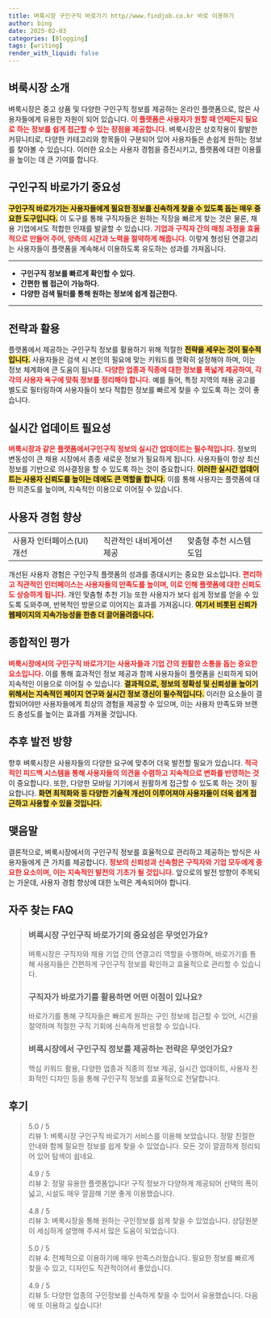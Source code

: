 ```yaml
---
title: 벼룩시장 구인구직 바로가기 http//www.findjob.co.kr 바로 이용하기
author: bing
date: 2025-02-03
categories: [Blogging]
tags: [writing]
render_with_liquid: false
---
```



<h2 id='벼룩시장 소개'>벼룩시장 소개</h2>

<p>벼룩시장은 중고 상품 및 다양한 구인구직 정보를 제공하는 온라인 플랫폼으로, 많은 사용자들에게 유용한 자원이 되어 있습니다. <b><span style="color: #ee2323;">이 플랫폼은 사용자가 원할 때 언제든지 필요로 하는 정보를 쉽게 접근할 수 있는 장점을 제공합니다.</span></b> 벼룩시장은 상호작용이 활발한 커뮤니티로, 다양한 카테고리와 항목들이 구분되어 있어 사용자들은 손쉽게 원하는 정보를 찾아볼 수 있습니다. 이러한 요소는 사용자 경험을 증진시키고, 플랫폼에 대한 이용률을 높이는 데 큰 기여를 합니다.</p>

<h2 id='구인구직 바로가기 중요성'>구인구직 바로가기 중요성</h2>

<p><b><span style="background-color: #ffe066;">구인구직 바로가기는 사용자들에게 필요한 정보를 신속하게 찾을 수 있도록 돕는 매우 중요한 도구입니다.</span></b> 이 도구를 통해 구직자들은 원하는 직장을 빠르게 찾는 것은 물론, 채용 기업에서도 적합한 인재를 발굴할 수 있습니다. <b><span style="color: #ee2323;">기업과 구직자 간의 매칭 과정을 효율적으로 만들어 주어, 양측의 시간과 노력을 절약하게 해줍니다.</span></b> 이렇게 형성된 연결고리는 사용자들이 플랫폼을 계속해서 이용하도록 유도하는 성과를 가져옵니다.</p>

<hr />

<ul>
    <li><b>구인구직 정보를 빠르게 확인할 수 있다.</b></li>
    <li><b>간편한 웹 접근이 가능하다.</b></li>
    <li><b>다양한 검색 필터를 통해 원하는 정보에 쉽게 접근한다.</b></li>
</ul>

<hr />

<h2 id='전략과 활용'>전략과 활용</h2>

<p>플랫폼에서 제공하는 구인구직 정보를 활용하기 위해 적절한 <b><span style="background-color: #ffe066;">전략을 세우는 것이 필수적입니다.</span></b> 사용자들은 검색 시 본인의 필요에 맞는 키워드를 명확히 설정해야 하며, 이는 정보 체계화에 큰 도움이 됩니다. <b><span style="color: #ee2323;">다양한 업종과 직종에 대한 정보를 폭넓게 제공하여, 각각의 사용자 욕구에 맞춰 정보를 정리해야 합니다.</span></b> 예를 들어, 특정 지역의 채용 공고를 별도로 필터링하여 사용자들이 보다 적합한 정보를 빠르게 찾을 수 있도록 하는 것이 좋습니다.</p>

<h2 id='실시간 업데이트 필요성'>실시간 업데이트 필요성</h2>

<p><b><span style="color: #ee2323;">벼룩시장과 같은 플랫폼에서구인구직 정보의 실시간 업데이트는 필수적입니다.</span></b> 정보의 변동성이 큰 채용 시장에서 종종 새로운 정보가 필요하게 됩니다. 사용자들이 항상 최신 정보를 기반으로 의사결정을 할 수 있도록 하는 것이 중요합니다. <b><span style="background-color: #ffe066;">이러한 실시간 업데이트는 사용자 신뢰도를 높이는 데에도 큰 역할을 합니다.</span></b> 이를 통해 사용자는 플랫폼에 대한 의존도를 높이며, 지속적인 이용으로 이어질 수 있습니다.</p>

<h2 id='사용자 경험 향상'>사용자 경험 향상</h2>

<table>
    <tr>
        <td>사용자 인터페이스(UI) 개선</td>
        <td>직관적인 내비게이션 제공</td>
        <td>맞춤형 추천 시스템 도입</td>
    </tr>
</table>

<p>개선된 사용자 경험은 구인구직 플랫폼의 성과를 증대시키는 중요한 요소입니다. <b><span style="color: #ee2323;">편리하고 직관적인 인터페이스는 사용자들의 만족도를 높이며, 이로 인해 플랫폼에 대한 신뢰도도 상승하게 됩니다.</span></b> 개인 맞춤형 추천 기능 또한 사용자가 보다 쉽게 정보를 얻을 수 있도록 도와주며, 반복적인 방문으로 이어지는 효과를 가져옵니다. <b><span style="background-color: #ffe066;">여기서 비롯된 신뢰가 웹페이지의 지속가능성을 한층 더 끌어올려줍니다.</span></b></p>

<h2 id='종합적인 평가'>종합적인 평가</h2>

<p><b><span style="color: #ee2323;">벼룩시장에서의 구인구직 바로가기는 사용자들과 기업 간의 원활한 소통을 돕는 중요한 요소입니다.</span></b> 이를 통해 효과적인 정보 제공과 함께 사용자들이 플랫폼을 신뢰하게 되어 지속적인 이용으로 이어질 수 있습니다. <b><span style="background-color: #ffe066;">결과적으로, 정보의 정확성 및 신뢰성을 높이기 위해서는 지속적인 페이지 연구와 실시간 정보 갱신이 필수적입니다.</span></b> 이러한 요소들이 결합되어야만 사용자들에게 최상의 경험을 제공할 수 있으며, 이는 사용자 만족도와 브랜드 충성도를 높이는 효과를 가져올 것입니다.</p>

<h2 id='추후 발전 방향'>추후 발전 방향</h2>

<p>향후 벼룩시장은 사용자들의 다양한 요구에 맞추어 더욱 발전할 필요가 있습니다. <b><span style="color: #ee2323;">적극적인 피드백 시스템을 통해 사용자들의 의견을 수렴하고 지속적으로 변화를 반영하는 것</span></b>이 중요합니다. 또한, 다양한 모바일 기기에서 원활하게 접근할 수 있도록 하는 것이 필요합니다. <b><span style="background-color: #ffe066;">화면 최적화와 등 다양한 기술적 개선이 이루어져야 사용자들이 더욱 쉽게 접근하고 사용할 수 있을 것입니다.</span></b></p>

<h2 id='맺음말'>맺음말</h2>

<p>결론적으로, 벼룩시장에서의 구인구직 정보를 효율적으로 관리하고 제공하는 방식은 사용자들에게 큰 가치를 제공합니다. <b><span style="color: #ee2323;">정보의 신뢰성과 신속함은 구직자와 기업 모두에게 중요한 요소이며, 이는 지속적인 발전의 기초가 될 것입니다.</span></b> 앞으로의 발전 방향이 주목되는 가운데, 사용자 경험 향상에 대한 노력은 계속되어야 합니다.</p>


<h2 id='자주_찾는_FAQ'>자주 찾는 FAQ</h2>
<div itemscope="" itemtype="https://schema.org/FAQPage"> 
<blockquote> 
<div itemscope="" itemprop="mainEntity" itemtype="https://schema.org/Question"> 
<h3 itemprop="name">벼룩시장 구인구직 바로가기의 중요성은 무엇인가요?</h3> 
<div itemscope="" itemprop="acceptedAnswer" itemtype="https://schema.org/Answer"> 
<span itemprop="text"> 
<p>벼룩시장은 구직자와 채용 기업 간의 연결고리 역할을 수행하며, 바로가기를 통해 사용자들은 간편하게 구인구직 정보를 확인하고 효율적으로 관리할 수 있습니다.</p> 
</span> 
</div> 
</div> 
<div itemscope="" itemprop="mainEntity" itemtype="https://schema.org/Question"> 
<h3 itemprop="name">구직자가 바로가기를 활용하면 어떤 이점이 있나요?</h3> 
<div itemscope="" itemprop="acceptedAnswer" itemtype="https://schema.org/Answer"> 
<span itemprop="text"> 
<p>바로가기를 통해 구직자들은 빠르게 원하는 구인 정보에 접근할 수 있어, 시간을 절약하며 적절한 구직 기회에 신속하게 반응할 수 있습니다.</p> 
</span> 
</div> 
</div> 
<div itemscope="" itemprop="mainEntity" itemtype="https://schema.org/Question"> 
<h3 itemprop="name">벼룩시장에서 구인구직 정보를 제공하는 전략은 무엇인가요?</h3> 
<div itemscope="" itemprop="acceptedAnswer" itemtype="https://schema.org/Answer"> 
<span itemprop="text"> 
<p>핵심 키워드 활용, 다양한 업종과 직종의 정보 제공, 실시간 업데이트, 사용자 친화적인 디자인 등을 통해 구인구직 정보를 효율적으로 전달합니다.</p> 
</span> 
</div> 
</div> 
</blockquote> 
</div>
<h2 id='후기'>후기</h2>
<div itemscope itemtype="https://schema.org/Product">
  <blockquote>
  <div itemprop="review" itemscope itemtype="https://schema.org/Review">
      <div itemprop="reviewRating" itemscope itemtype="https://schema.org/Rating"> <span itemprop="ratingValue">5.0</span> / <span itemprop="bestRating">5</span> </div>
      <span itemprop="reviewBody">리뷰 1: 벼룩시장 구인구직 바로가기 서비스를 이용해 보았습니다. 정말 친절한 안내와 함께 필요한 정보를 쉽게 찾을 수 있었습니다. 모든 것이 깔끔하게 정리되어 있어 탐색이 쉽네요.</span>
  </div>
  <br>
  <div itemprop="review" itemscope itemtype="https://schema.org/Review">
      <div itemprop="reviewRating" itemscope itemtype="https://schema.org/Rating"> <span itemprop="ratingValue">4.9</span> / <span itemprop="bestRating">5</span> </div>
      <span itemprop="reviewBody">리뷰 2: 정말 유용한 플랫폼입니다! 구직 정보가 다양하게 제공되어 선택의 폭이 넓고, 시설도 매우 깔끔해 기분 좋게 이용했습니다.</span>
  </div>
  <br>
  <div itemprop="review" itemscope itemtype="https://schema.org/Review">
      <div itemprop="reviewRating" itemscope itemtype="https://schema.org/Rating"> <span itemprop="ratingValue">4.8</span> / <span itemprop="bestRating">5</span> </div>
      <span itemprop="reviewBody">리뷰 3: 벼룩시장을 통해 원하는 구인정보를 쉽게 찾을 수 있었습니다. 상담원분이 세심하게 설명해 주셔서 많은 도움이 되었습니다.</span>
  </div>
  <br>
  <div itemprop="review" itemscope itemtype="https://schema.org/Review">
      <div itemprop="reviewRating" itemscope itemtype="https://schema.org/Rating"> <span itemprop="ratingValue">5.0</span> / <span itemprop="bestRating">5</span> </div>
      <span itemprop="reviewBody">리뷰 4: 전체적으로 이용하기에 매우 만족스러웠습니다. 필요한 정보를 빠르게 찾을 수 있고, 디자인도 직관적이어서 좋았습니다.</span>
  </div>
  <br>
  <div itemprop="review" itemscope itemtype="https://schema.org/Review">
      <div itemprop="reviewRating" itemscope itemtype="https://schema.org/Rating"> <span itemprop="ratingValue">4.9</span> / <span itemprop="bestRating">5</span> </div>
      <span itemprop="reviewBody">리뷰 5: 다양한 업종의 구인정보를 신속하게 찾을 수 있어서 유용했습니다. 다음에 또 이용하고 싶습니다!</span>
  </div>
  </blockquote>
</div>
